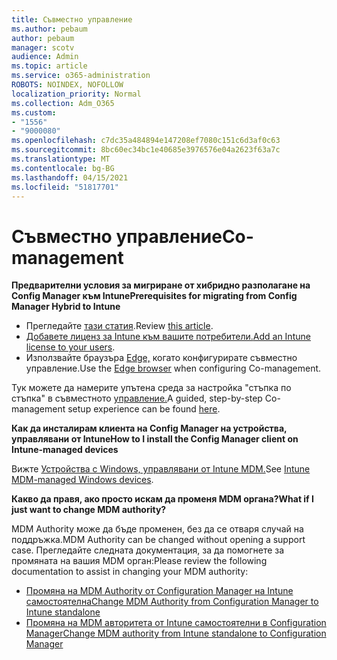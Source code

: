 ```yaml
---
title: Съвместно управление
ms.author: pebaum
author: pebaum
manager: scotv
audience: Admin
ms.topic: article
ms.service: o365-administration
ROBOTS: NOINDEX, NOFOLLOW
localization_priority: Normal
ms.collection: Adm_O365
ms.custom:
- "1556"
- "9000080"
ms.openlocfilehash: c7dc35a484894e147208ef7080c151c6d3af0c63
ms.sourcegitcommit: 8bc60ec34bc1e40685e3976576e04a2623f63a7c
ms.translationtype: MT
ms.contentlocale: bg-BG
ms.lasthandoff: 04/15/2021
ms.locfileid: "51817701"
---
```

# <a name="co-management"></a><span data-ttu-id="e22b9-102">Съвместно управление</span><span class="sxs-lookup"><span data-stu-id="e22b9-102">Co-management</span></span>

<span data-ttu-id="e22b9-103">**Предварителни условия за мигриране от хибридно разполагане на Config Manager към Intune**</span><span class="sxs-lookup"><span data-stu-id="e22b9-103">**Prerequisites for migrating from Config Manager Hybrid to Intune**</span></span>

- <span data-ttu-id="e22b9-104">Прегледайте [тази статия](https://docs.microsoft.com/mem/configmgr/mdm/understand/what-happened-to-hybrid).</span><span class="sxs-lookup"><span data-stu-id="e22b9-104">Review [this article](https://docs.microsoft.com/mem/configmgr/mdm/understand/what-happened-to-hybrid).</span></span>
- <span data-ttu-id="e22b9-105">[Добавете лиценз за Intune към вашите потребители.](https://docs.microsoft.com/mem/intune/fundamentals/licenses-assign)</span><span class="sxs-lookup"><span data-stu-id="e22b9-105">[Add an Intune license to your users](https://docs.microsoft.com/mem/intune/fundamentals/licenses-assign).</span></span>
- <span data-ttu-id="e22b9-106">Използвайте браузъра [Edge,](https://www.microsoft.com/edge) когато конфигурирате съвместно управление.</span><span class="sxs-lookup"><span data-stu-id="e22b9-106">Use the [Edge browser](https://www.microsoft.com/edge) when configuring Co-management.</span></span>

<span data-ttu-id="e22b9-107">Тук можете да намерите упътена среда за настройка "стъпка по стъпка" в съвместното [управление.](https://admin.microsoft.com/AdminPortal/Home?#/modernonboarding/comanagesetupguide)</span><span class="sxs-lookup"><span data-stu-id="e22b9-107">A guided, step-by-step Co-management setup experience can be found [here](https://admin.microsoft.com/AdminPortal/Home?#/modernonboarding/comanagesetupguide).</span></span>

<span data-ttu-id="e22b9-108">**Как да инсталирам клиента на Config Manager на устройства, управлявани от Intune**</span><span class="sxs-lookup"><span data-stu-id="e22b9-108">**How to I install the Config Manager client on Intune-managed devices**</span></span>

<span data-ttu-id="e22b9-109">Вижте [Устройства с Windows, управлявани от Intune MDM.](https://docs.microsoft.com/mem/configmgr/core/clients/deploy/deploy-clients-to-windows-computers#bkmk_mdm)</span><span class="sxs-lookup"><span data-stu-id="e22b9-109">See [Intune MDM-managed Windows devices](https://docs.microsoft.com/mem/configmgr/core/clients/deploy/deploy-clients-to-windows-computers#bkmk_mdm).</span></span>

<span data-ttu-id="e22b9-110">**Какво да правя, ако просто искам да променя MDM органа?**</span><span class="sxs-lookup"><span data-stu-id="e22b9-110">**What if I just want to change MDM authority?**</span></span>

<span data-ttu-id="e22b9-111">MDM Authority може да бъде променен, без да се отваря случай на поддръжка.</span><span class="sxs-lookup"><span data-stu-id="e22b9-111">MDM Authority can be changed without opening a support case.</span></span> <span data-ttu-id="e22b9-112">Прегледайте следната документация, за да помогнете за промяната на вашия MDM орган:</span><span class="sxs-lookup"><span data-stu-id="e22b9-112">Please review the following documentation to assist in changing your MDM authority:</span></span>

- [<span data-ttu-id="e22b9-113">Промяна на MDM Authority от Configuration Manager на Intune самостоятелна</span><span class="sxs-lookup"><span data-stu-id="e22b9-113">Change MDM Authority from Configuration Manager to Intune standalone</span></span>](https://docs.microsoft.com/mem/configmgr/mdm/understand/what-happened-to-hybrid)
- [<span data-ttu-id="e22b9-114">Промяна на MDM авторитета от Intune самостоятелни в Configuration Manager</span><span class="sxs-lookup"><span data-stu-id="e22b9-114">Change MDM authority from Intune standalone to Configuration Manager</span></span>](https://docs.microsoft.com/mem/configmgr/mdm/understand/what-happened-to-hybrid)
